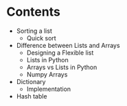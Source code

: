# Contents

- Sorting a list
   - Quick sort
- Difference between Lists and Arrays
   - Designing a Flexible list
   - Lists in Python
   - Arrays vs Lists in Python
   - Numpy Arrays
- Dictionary
   - Implementation 
- Hash table
